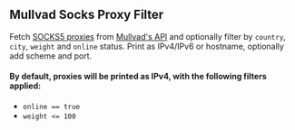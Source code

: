 ## Mullvad Socks Proxy Filter

Fetch [SOCKS5 proxies](https://mullvad.net/en/help/socks5-proxy/) from [Mullvad's API](https://api-relays.mullvad.net/network/v1-beta1/socks-proxies) and optionally filter by `country`, `city`, `weight` and `online` status. Print as IPv4/IPv6 or hostname, optionally add scheme and port.

#### By default, proxies will be printed as IPv4, with the following filters applied:
- `online == true`
- `weight <= 100`